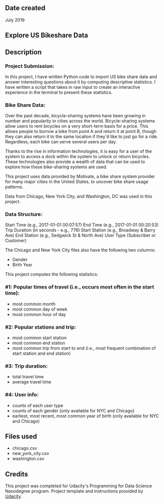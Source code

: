 ## Date created
July 2019

## Explore US Bikeshare Data

## Description
### Project Submission:
In this project, I have written Python code to import US bike share data and answer interesting questions about it by computing descriptive statistics. I have written a script that takes in raw input to create an interactive experience in the terminal to present these statistics.

### Bike Share Data:
Over the past decade, bicycle-sharing systems have been growing in number and popularity in cities across the world. Bicycle-sharing systems allow users to rent bicycles on a very short-term basis for a price. This allows people to borrow a bike from point A and return it at point B, though they can also return it to the same location if they'd like to just go for a ride. Regardless, each bike can serve several users per day.

Thanks to the rise in information technologies, it is easy for a user of the system to access a dock within the system to unlock or return bicycles. These technologies also provide a wealth of data that can be used to explore how these bike-sharing systems are used.

This project uses data provided by Motivate, a bike share system provider for many major cities in the United States, to uncover bike share usage patterns.

Data from Chicago, New York City, and Washington, DC was used in this project.

### Data Structure:

Start Time (e.g., 2017-01-01 00:07:57)
End Time (e.g., 2017-01-01 00:20:53)
Trip Duration (in seconds - e.g., 776)
Start Station (e.g., Broadway & Barry Ave)
End Station (e.g., Sedgwick St & North Ave)
User Type (Subscriber or Customer)

The Chicago and New York City files also have the following two columns:
- Gender
- Birth Year

This project computes the following statistics:

### #1: Popular times of travel (i.e., occurs most often in the start time):
- most common month
- most common day of week
- most common hour of day

### #2: Popular stations and trip:
- most common start station
- most common end station
- most common trip from start to end (i.e., most frequent combination of start station and end station)

### #3: Trip duration:
- total travel time
- average travel time

### #4: User info:
- counts of each user type
- counts of each gender (only available for NYC and Chicago)
- earliest, most recent, most common year of birth (only available for NYC and Chicago)


## Files used
- chicago.csv
- new_york_city.csv
- washington.csv

## Credits
This project was completed for Udacity's Programming for Data Science Nanodegree program. Project template and instructions provided by [Udacity].

[Udacity]: https://www.udacity.com
